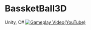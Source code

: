 # BassketBall3D
Unity, C#
[![Gameplay Video(YouTube)](https://imgur.com/a/e0ZxVVA)](https://www.youtube.com/watch?v=bojQpN1W89U)




